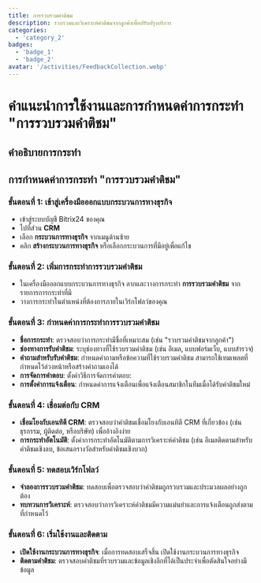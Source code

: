 ```yaml
---
title: การรวบรวมคำติชม
description: รวบรวมและวิเคราะห์คำติชมจากลูกค้าเพื่อปรับปรุงบริการ
categories: 
  - 'category_2'
badges: 
  - 'badge_1'
  - 'badge_2'
avatar: '/activities/FeedbackCollection.webp'
---
```


# คำแนะนำการใช้งานและการกำหนดค่าการกระทำ "การรวบรวมคำติชม"

## คำอธิบายการกระทำ

## การกำหนดค่าการกระทำ "การรวบรวมคำติชม"

### ขั้นตอนที่ 1: เข้าสู่เครื่องมือออกแบบกระบวนการทางธุรกิจ
- เข้าสู่ระบบบัญชี Bitrix24 ของคุณ
- ไปที่ส่วน **CRM**
- เลือก **กระบวนการทางธุรกิจ** จากเมนูด้านซ้าย
- คลิก **สร้างกระบวนการทางธุรกิจ** หรือเลือกกระบวนการที่มีอยู่เพื่อแก้ไข

### ขั้นตอนที่ 2: เพิ่มการกระทำการรวบรวมคำติชม
- ในเครื่องมือออกแบบกระบวนการทางธุรกิจ ลากและวางการกระทำ **การรวบรวมคำติชม** จากรายการการกระทำที่มี
- วางการกระทำในตำแหน่งที่ต้องการภายในเวิร์กโฟลว์ของคุณ

### ขั้นตอนที่ 3: กำหนดค่าการกระทำการรวบรวมคำติชม
- **ชื่อการกระทำ**: ตรวจสอบว่าการกระทำมีชื่อที่เหมาะสม (เช่น "รวบรวมคำติชมจากลูกค้า")
- **ช่องทางการรับคำติชม**: ระบุช่องทางที่ใช้รวบรวมคำติชม (เช่น อีเมล, แบบฟอร์มเว็บ, แบบสำรวจ)
- **คำถามสำหรับรับคำติชม**: กำหนดคำถามหรือข้อความที่ใช้รวบรวมคำติชม สามารถใช้เทมเพลตที่กำหนดไว้ล่วงหน้าหรือสร้างคำถามเองได้
- **การจัดการคำตอบ**: ตั้งค่าวิธีการจัดการคำตอบ:
- **การตั้งค่าการแจ้งเตือน**: กำหนดค่าการแจ้งเตือนเพื่อแจ้งเตือนสมาชิกในทีมเมื่อได้รับคำติชมใหม่

### ขั้นตอนที่ 4: เชื่อมต่อกับ CRM
- **เชื่อมโยงกับเอนทิตี CRM**: ตรวจสอบว่าคำติชมเชื่อมโยงกับเอนทิตี CRM ที่เกี่ยวข้อง (เช่น ธุรกรรม, ผู้ติดต่อ, หรือบริษัท) เพื่ออ้างอิงง่าย
- **การกระทำอัตโนมัติ**: ตั้งค่าการกระทำอัตโนมัติตามการวิเคราะห์คำติชม (เช่น อีเมลติดตามสำหรับคำติชมเชิงลบ, ข้อเสนอรางวัลสำหรับคำติชมเชิงบวก)

### ขั้นตอนที่ 5: ทดสอบเวิร์กโฟลว์
- **จำลองการรวบรวมคำติชม**: ทดสอบเพื่อตรวจสอบว่าคำติชมถูกรวบรวมและประมวลผลอย่างถูกต้อง
- **ทบทวนการวิเคราะห์**: ตรวจสอบว่าการวิเคราะห์คำติชมมีความแม่นยำและการแจ้งเตือนถูกส่งตามที่กำหนดไว้

### ขั้นตอนที่ 6: เริ่มใช้งานและติดตาม
- **เปิดใช้งานกระบวนการทางธุรกิจ**: เมื่อการทดสอบเสร็จสิ้น เปิดใช้งานกระบวนการทางธุรกิจ
- **ติดตามคำติชม**: ตรวจสอบคำติชมที่รวบรวมและข้อมูลเชิงลึกที่ได้เป็นประจำเพื่อตัดสินใจอย่างมีข้อมูล
